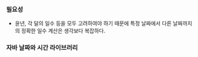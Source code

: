 ### 필요성
-  윤년, 각 달의 일수 등을 모두 고려하여야 하기 때문에 특정 날짜에서 다른 날짜까지의 정확한 일수 계산은 생각보다 복잡하다.

### 자바 날짜와 시간 라이브러리
